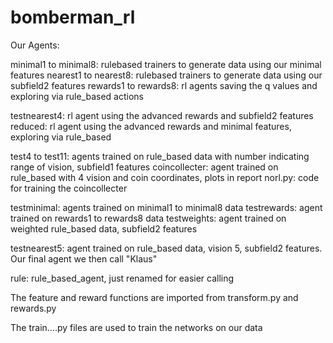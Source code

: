 # bomberman_rl
Our Agents:

minimal1 to minimal8: rulebased trainers to generate data using our minimal features
nearest1 to nearest8: rulebased trainers to generate data using our subfield2 features
rewards1 to rewards8: rl agents saving the q values and exploring via rule_based actions


testnearest4: rl agent using the advanced rewards and subfield2 features
reduced: rl agent using the advanced rewards and minimal features, exploring via rule\_based

test4 to test11: agents trained on rule\_based data with number indicating range of vision, subfield1 features
coincollecter: agent trained on rule_based with 4 vision and coin coordinates, plots in report
norl.py: code for training the coincollecter

testminimal: agents trained on minimal1 to minimal8 data
testrewards: agent trained on rewards1 to rewards8 data
testweights: agent trained on weighted rule\_based data, subfield2 features

testnearest5: agent trained on rule\_based data, vision 5, subfield2 features. Our final agent we then call "Klaus"

rule: rule\_based\_agent, just renamed for easier calling

The feature and reward functions are imported from transform.py and rewards.py

The train....py files are used to train the networks on our data


